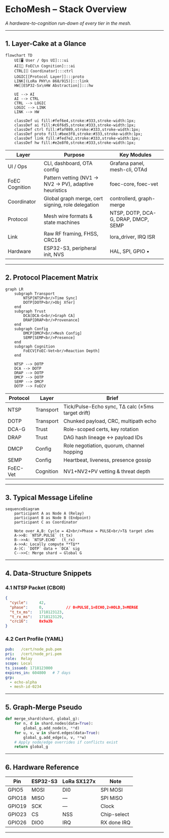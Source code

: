 # EchoMesh – Stack Overview  
*A hardware-to-cognition run-down of every tier in the mesh.*

---

## 1. Layer-Cake at a Glance

```mermaid
flowchart TD
    UI[🖥️ User / Ops UI]:::ui
    AI[🧠 FoEC\n Cognition]:::ai
    CTRL[🗄️ Coordinator]:::ctrl
    LOGIC[[Protocol Layer]]:::proto
    LINK[(LoRa PHY\n 868/915)]:::link
    HW[[ESP32-Sx\nHW Abstraction]]:::hw

    UI --> AI
    AI --> CTRL
    CTRL --> LOGIC
    LOGIC --> LINK
    LINK --> HW

    classDef ui fill:#fef6e4,stroke:#333,stroke-width:1px;
    classDef ai fill:#c6f6d5,stroke:#333,stroke-width:1px;
    classDef ctrl fill:#faf089,stroke:#333,stroke-width:1px;
    classDef proto fill:#bee3f8,stroke:#333,stroke-width:1px;
    classDef link fill:#fed7e2,stroke:#333,stroke-width:1px;
    classDef hw fill:#e2e8f0,stroke:#333,stroke-width:1px;
````

| Layer          | Purpose                                               | Key Modules                         |
| -------------- | ----------------------------------------------------- | ----------------------------------- |
| UI / Ops       | CLI, dashboard, OTA config                            | Grafana panel, mesh-cli, OTAd       |
| FoEC Cognition | Pattern vetting (NV1 → NV2 → PV), adaptive heuristics | foec-core, foec-vet                 |
| Coordinator    | Global graph merge, cert signing, role delegation     | controllerd, graph-merge            |
| Protocol       | Mesh wire formats & state machines                    | NTSP, DOTP, DCA-G, DRAP, DMCP, SEMP |
| Link           | Raw RF framing, FHSS, CRC16                           | lora\_driver, IRQ ISR               |
| Hardware       | ESP32-S3, peripheral init, NVS                        | HAL, SPI, GPIO •                    |

---

## 2. Protocol Placement Matrix

```mermaid
graph LR
    subgraph Transport
        NTSP[NTSP<br/>Time Sync]
        DOTP[DOTP<br/>Obj Xfer]
    end
    subgraph Trust
        DCA[DCA-G<br/>Graph CA]
        DRAP[DRAP<br/>Provenance]
    end
    subgraph Config
        DMCP[DMCP<br/>Mesh Config]
        SEMP[SEMP<br/>Presence]
    end
    subgraph Cognition
        FoECV[FoEC-Vet<br/>Reaction Depth]
    end

    NTSP --> DOTP
    DCA --> DOTP
    DRAP --> DOTP
    DMCP --> DOTP
    SEMP --> DMCP
    DOTP --> FoECV
```

| Protocol | Layer     | Brief                                             |
| -------- | --------- | ------------------------------------------------- |
| NTSP     | Transport | Tick/Pulse-Echo sync, TΔ calc (±5ms target drift) |
| DOTP     | Transport | Chunked payload, CRC, multipath echo              |
| DCA-G    | Trust     | Role-scoped certs, key rotation                   |
| DRAP     | Trust     | DAG hash lineage ↔ payload IDs                    |
| DMCP     | Config    | Role negotiation, quorum, channel hopping         |
| SEMP     | Config    | Heartbeat, liveness, presence gossip              |
| FoEC-Vet | Cognition | NV1+NV2+PV vetting & threat depth                 |

---

## 3. Typical Message Lifeline

```mermaid
sequenceDiagram
    participant A as Node A (Relay)
    participant B as Node B (Endpoint)
    participant C as Coordinator

    Note over A,B: Cycle = 42<br/>Phase = PULSE<br/>TΔ target ±5ms
    A->>B: `NTSP.PULSE` (t_tx)
    B-->>A: `NTSP.ECHO`  (t_rx)
    A->>A: Locally compute **TΔ**
    A-)C: `DOTP` data + `DCA` sig
    C-->>C: Merge shard → Global G
```

---

## 4. Data-Structure Snippets

### 4.1 NTSP Packet (CBOR)

```json
{
  "cycle":     42,
  "phase":     0,          // 0=PULSE,1=ECHO,2=HOLD,3=MERGE
  "t_tx_ms":   1718123123,
  "t_rx_ms":   1718123129,
  "crc16":     0x9a3b
}
```

### 4.2 Cert Profile (YAML)

```yaml
pub:   /cert/node_pub.pem
pri:   /cert/node_pri.pem
role:  Relay
scope: Local
ts_issued: 1718123000
expires_in: 604800   # 7 days
grp:
  - echo-alpha
  - mesh-id-0234
```

---

## 5. Graph-Merge Pseudo

```python
def merge_shard(shard, global_g):
    for n, d in shard.nodes(data=True):
        global_g.add_node(n, **d)
    for u, v, w in shard.edges(data=True):
        global_g.add_edge(u, v, **w)
    # Apply node/edge overrides if conflicts exist
    return global_g
```

---

## 6. Hardware Reference

| Pin    | ESP32-S3 | LoRa SX127x | Note        |
| ------ | -------- | ----------- | ----------- |
| GPIO5  | MOSI     | DI0         | SPI MOSI    |
| GPIO18 | MISO     | —           | SPI MISO    |
| GPIO19 | SCK      | —           | Clock       |
| GPIO23 | CS       | NSS         | Chip-select |
| GPIO26 | DIO0     | IRQ         | RX done IRQ |

---

